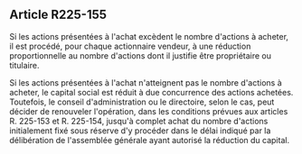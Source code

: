 Article R225-155
----
Si les actions présentées à l'achat excèdent le nombre d'actions à acheter, il
est procédé, pour chaque actionnaire vendeur, à une réduction proportionnelle au
nombre d'actions dont il justifie être propriétaire ou titulaire.

Si les actions présentées à l'achat n'atteignent pas le nombre d'actions à
acheter, le capital social est réduit à due concurrence des actions achetées.
Toutefois, le conseil d'administration ou le directoire, selon le cas, peut
décider de renouveler l'opération, dans les conditions prévues aux articles R.
225-153 et R. 225-154, jusqu'à complet achat du nombre d'actions initialement
fixé sous réserve d'y procéder dans le délai indiqué par la délibération de
l'assemblée générale ayant autorisé la réduction du capital.
